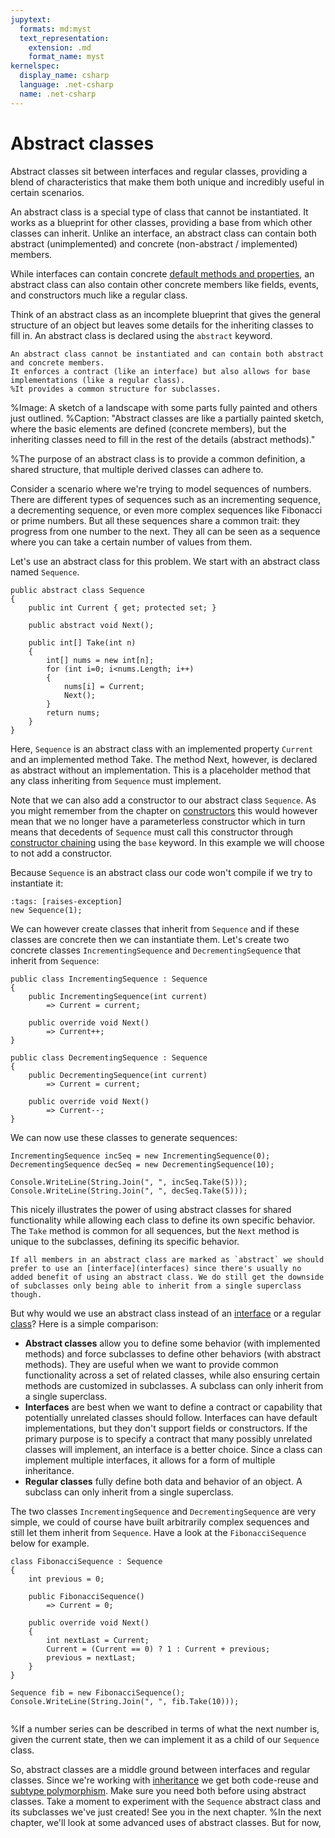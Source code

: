 ```yaml
---
jupytext:
  formats: md:myst
  text_representation:
    extension: .md
    format_name: myst
kernelspec:
  display_name: csharp
  language: .net-csharp
  name: .net-csharp
---
```



# Abstract classes

Abstract classes sit between interfaces and regular classes, providing a blend of characteristics that make them both unique and incredibly useful in certain scenarios.

An abstract class is a special type of class that cannot be instantiated. It works as a blueprint for other classes, providing a base from which other classes can inherit. Unlike an interface, an abstract class can contain both abstract (unimplemented) and concrete (non-abstract / implemented) members.

While interfaces can contain concrete [default methods and properties](default-interface-methods), an abstract class can also contain other concrete members like fields, events, and constructors much like a regular class.

Think of an abstract class as an incomplete blueprint that gives the general structure of an object but leaves some details for the inheriting classes to fill in.
An abstract class is declared using the `abstract` keyword.

```{admonition} Key point
An abstract class cannot be instantiated and can contain both abstract and concrete members.
It enforces a contract (like an interface) but also allows for base implementations (like a regular class).
%It provides a common structure for subclasses.
```

%Image: A sketch of a landscape with some parts fully painted and others just outlined.
%Caption: "Abstract classes are like a partially painted sketch, where the basic elements are defined (concrete members), but the inheriting classes need to fill in the rest of the details (abstract methods)."

%The purpose of an abstract class is to provide a common definition, a shared structure, that multiple derived classes can adhere to.

Consider a scenario where we're trying to model sequences of numbers. There are different types of sequences such as an incrementing sequence, a decrementing sequence, or even more complex sequences like Fibonacci or prime numbers. But all these sequences share a common trait: they progress from one number to the next. They all can be seen as a sequence where you can take a certain number of values from them.

Let's use an abstract class for this problem.
We start with an abstract class named `Sequence`.

```{code-cell}
public abstract class Sequence
{
    public int Current { get; protected set; }

    public abstract void Next();

    public int[] Take(int n)
    {
        int[] nums = new int[n];
        for (int i=0; i<nums.Length; i++)
        {
            nums[i] = Current;
            Next();
        }
        return nums;
    }
}
```

Here, `Sequence` is an abstract class with an implemented property `Current` and an implemented method Take. The method Next, however, is declared as abstract without an implementation. This is a placeholder method that any class inheriting from `Sequence` must implement.

Note that we can also add a constructor to our abstract class `Sequence`. As you might remember from the chapter on [constructors](constructors) this would however mean that we no longer have a parameterless constructor which in turn means that decedents of `Sequence` must call this constructor through [constructor chaining](constructor-chaining) using the `base` keyword. In this example we will choose to not add a constructor.

Because `Sequence` is an abstract class our code won't compile if we try to instantiate it:

```{code-cell}
:tags: [raises-exception]
new Sequence(1);
```

We can however create classes that inherit from `Sequence` and if these classes are concrete then we can instantiate them.
Let's create two concrete classes `IncrementingSequence` and `DecrementingSequence` that inherit from `Sequence`:

```{code-cell}
public class IncrementingSequence : Sequence
{
    public IncrementingSequence(int current)
        => Current = current;

    public override void Next()
        => Current++;
}
```

```{code-cell}
public class DecrementingSequence : Sequence
{
    public DecrementingSequence(int current)
        => Current = current;

    public override void Next()
        => Current--;
}
```

We can now use these classes to generate sequences:

```{code-cell}
IncrementingSequence incSeq = new IncrementingSequence(0);
DecrementingSequence decSeq = new DecrementingSequence(10);

Console.WriteLine(String.Join(", ", incSeq.Take(5)));
Console.WriteLine(String.Join(", ", decSeq.Take(5)));
```

This nicely illustrates the power of using abstract classes for shared functionality while allowing each class to define its own specific behavior. The `Take` method is common for all sequences, but the `Next` method is unique to the subclasses, defining its specific behavior.

```{warning}
If all members in an abstract class are marked as `abstract` we should prefer to use an [interface](interfaces) since there's usually no added benefit of using an abstract class. We do still get the downside of subclasses only being able to inherit from a single superclass though.
```

But why would we use an abstract class instead of an [interface](interfaces) or a regular [class](classes)? Here is a simple comparison:

- **Abstract classes** allow you to define some behavior (with implemented methods) and force subclasses to define other behaviors (with abstract methods). They are useful when we want to provide common functionality across a set of related classes, while also ensuring certain methods are customized in subclasses. A subclass can only inherit from a single superclass.
- **Interfaces** are best when we want to define a contract or capability that potentially unrelated classes should follow. Interfaces can have default implementations, but they don't support fields or constructors. If the primary purpose is to specify a contract that many possibly unrelated classes will implement, an interface is a better choice. Since a class can implement multiple interfaces, it allows for a form of multiple inheritance.
- **Regular classes** fully define both data and behavior of an object. A subclass can only inherit from a single superclass.

The two classes `IncrementingSequence` and `DecrementingSequence` are very simple, we could of course have built arbitrarily complex sequences and still let them inherit from `Sequence`. Have a look at the `FibonacciSequence` below for example.

```{code-cell}
class FibonacciSequence : Sequence
{
    int previous = 0;

    public FibonacciSequence()
        => Current = 0;

    public override void Next()
    {
        int nextLast = Current;
        Current = (Current == 0) ? 1 : Current + previous;
        previous = nextLast;
    }
}
```

```{code-cell}
Sequence fib = new FibonacciSequence();
Console.WriteLine(String.Join(", ", fib.Take(10)));
```

```{figure} ../images/cover-abstract-classes.jpg

```

%If a number series can be described in terms of what the next number is, given the current state, then we can implement it as a child of our `Sequence` class.

So, abstract classes are a middle ground between interfaces and regular classes.
Since we're working with [inheritance](inheritance) we get both code-reuse and [subtype polymorphism](subtype-polymorphism).
Make sure you need both before using abstract classes.
Take a moment to experiment with the `Sequence` abstract class and its subclasses we've just created!
See you in the next chapter.
%In the next chapter, we'll look at some advanced uses of abstract classes. But for now, 

